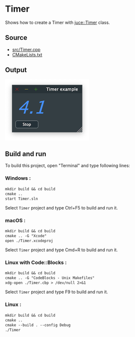# Timer

Shows how to create a Timer with [juce::Timer](https://docs.juce.com/master/classTimer.html) class.

## Source

* [src/Timer.cpp](src/Timer.cpp)
* [CMakeLists.txt](CMakeLists.txt)

## Output

![output](../../../docs/Pictures/Timer.png)

## Build and run

To build this project, open "Terminal" and type following lines:

### Windows :

``` shell
mkdir build && cd build
cmake .. 
start Timer.sln
```

Select `Timer` project and type Ctrl+F5 to build and run it.

### macOS :

``` shell
mkdir build && cd build
cmake .. -G "Xcode"
open ./Timer.xcodeproj
```

Select `Timer` project and type Cmd+R to build and run it.

### Linux with Code::Blocks :

``` shell
mkdir build && cd build
cmake .. -G "CodeBlocks - Unix Makefiles"
xdg-open ./Timer.cbp > /dev/null 2>&1
```

Select `Timer` project and type F9 to build and run it.

### Linux :

``` shell
mkdir build && cd build
cmake .. 
cmake --build . --config Debug
./Timer
```
